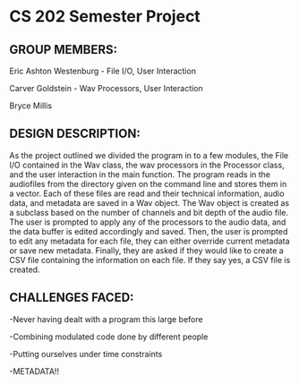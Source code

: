 # CS 202 Semester Project

## GROUP MEMBERS:

Eric Ashton Westenburg - File I/O, User Interaction

Carver Goldstein - Wav Processors, User Interaction

Bryce Millis

## DESIGN DESCRIPTION:

As the project outlined we divided the program in to a few modules, the File I/O contained in the Wav class, the wav processors in the Processor class, and the user interaction in the main function. The program reads in the audiofiles from the directory given on the command line and stores them in a vector. Each of these files are read and their technical information, audio data, and metadata are saved in a Wav object. The Wav object is created as a subclass based on the number of channels and bit depth of the audio file. The user is prompted to apply any of the processors to the audio data, and the data buffer is edited accordingly and saved. Then, the user is prompted to edit any metadata for each file, they can either override current metadata or save new metadata. Finally, they are asked if they would like to create a CSV file containing the information on each file. If they say yes, a CSV file is created. 

## CHALLENGES FACED:

-Never having dealt with a program this large before

-Combining modulated code done by different people

-Putting ourselves under time constraints

-METADATA!!
